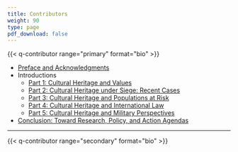 ```yaml
---
title: Contributors
weight: 90
type: page
pdf_download: false
---
```


{{< q-contributor range="primary" format="bio" >}}

<div class="contribution-list remove-from-epub">

- [Preface and Acknowledgments](/preface-acknowledgements/)
- Introductions
    - [Part 1: Cultural Heritage and Values](/part-1/intro/)
    - [Part 2: Cultural Heritage under Siege: Recent Cases](/part-2/intro/)
    - [Part 3: Cultural Heritage and Populations at Risk](/part-3/intro/)
    - [Part 4: Cultural Heritage and International Law](/part-4/intro/)
    - [Part 5: Cultural Heritage and Military Perspectives](/part-5/intro/)
- [Conclusion: Toward Research, Policy, and Action Agendas](/conclusion/)

</div>

---

{{< q-contributor range="secondary" format="bio" >}}
